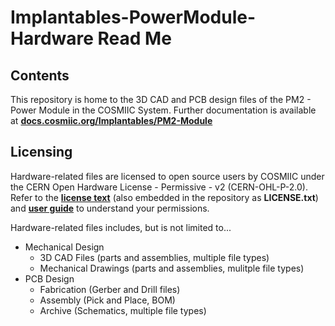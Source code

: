 # Implantables-PowerModule-Hardware Read Me

## Contents
This repository is home to the 3D CAD and PCB design files of the PM2 - Power Module in the COSMIIC System.
Further documentation is available at **[docs.cosmiic.org/Implantables/PM2-Module](https://docs.cosmiic.org/Implantables/PM-Module)**

## Licensing
Hardware-related files are licensed to open source users by COSMIIC under the CERN Open Hardware License - Permissive - v2 (CERN-OHL-P-2.0). Refer to the **[license text](https://ohwr.org/cern_ohl_p_v2.txt)** (also embedded in the repository as **LICENSE.txt**) and **[user guide](https://ohwr.org/project/cernohl/-/wikis/uploads/8a6b5d01f71c207c49493e4d114d61e6/cern_ohl_p_v2_howto.pdf)** to understand your permissions.

Hardware-related files includes, but is not limited to...

- Mechanical Design
    - 3D CAD Files (parts and assemblies, multiple file types)
    - Mechanical Drawings (parts and assemblies, mulitple file types)
- PCB Design
    - Fabrication (Gerber and Drill files)
    - Assembly (Pick and Place, BOM)
    - Archive (Schematics, multiple file types)
